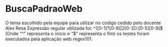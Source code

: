 # BuscaPadraoWeb
O tema escolhido pela equipe para utilizar no código cedido pelo docente Alex Rese
Expressão regular utilizada foi:   ^([0-1]?[0-9]|2[0-3]):[0-5][0-9]$ (Onde “^” representa o início e “$” representa o fim) os testes foram executados pela aplicação web regex101.
